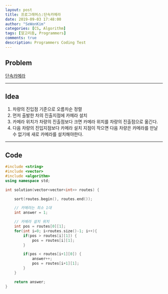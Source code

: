 ```yaml
---
layout: post
title: 프로그래머스:단속카메라
date: 2019-09-03 17:48:00
author: "SeWonKim"
categories: [CS, Algorithm]
tags: [알고리즘, Programmers]
comments: true
description: Programmers Coding Test
---
```


## Problem

[단속카메라](https://programmers.co.kr/learn/courses/30/lessons/42884)

---

## Idea

1. 차량의 진입점 기준으로 오름차순 정렬
2. 먼저 출발한 차의 진출지점에 카메라 설치
3. 카메라 위치가 차량의 진출점보다 크면 카메라 위치를 차량의 진출점으로 옮긴다.
4. 다음 차량의 진입지점보다 카메라 설치 지점이 작으면 다음 차량은 카메라를 만날 수 없기에 새로 카메라를 설치해야한다.

---

## Code

```cpp
#include <string>
#include <vector>
#include <algorithm>
using namespace std;

int solution(vector<vector<int>> routes) {

    sort(routes.begin(), routes.end());

    // 카메라는 최소 1대
    int answer = 1;

    // 카메라 설치 위치
    int pos = routes[0][1];
    for(int i=0; i<routes.size()-1; i++){
        if(pos > routes[i][1]) {
            pos = routes[i][1];
        }

        if(pos < routes[i+1][0]) {
            answer++;
            pos = routes[i+1][1];
        }
    }

    return answer;
}
```
